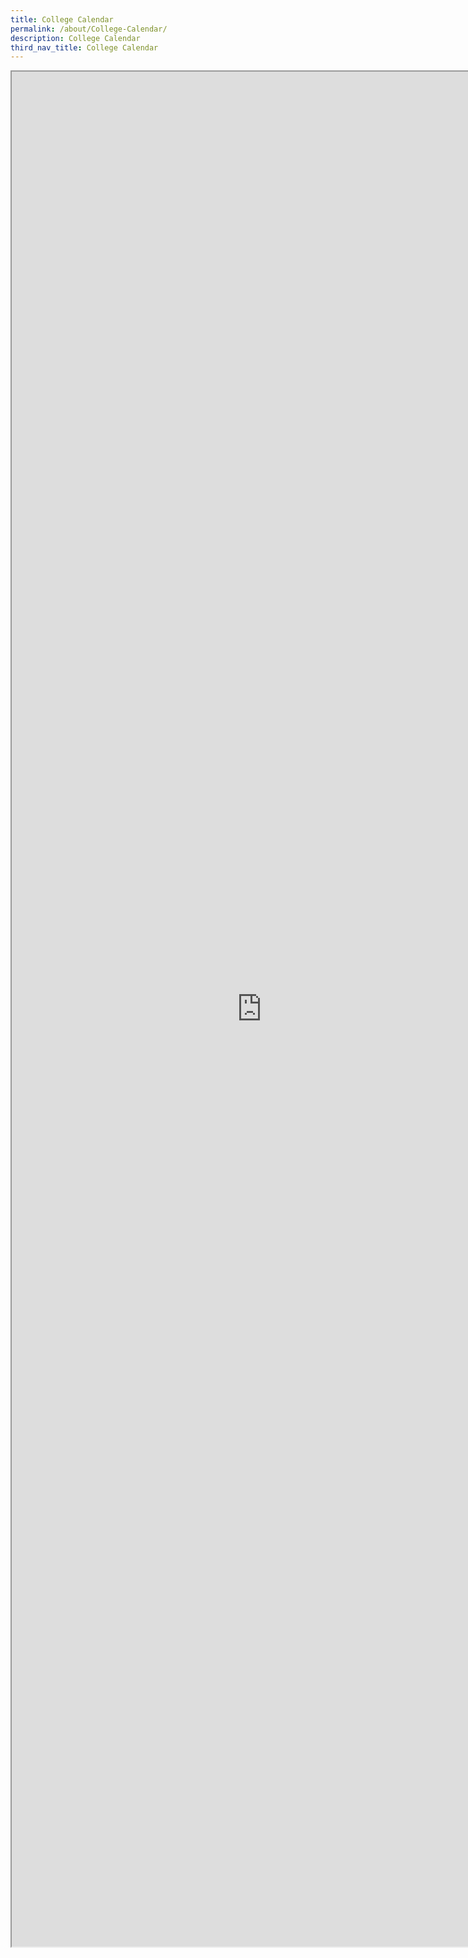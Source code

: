 ```yaml
---
title: College Calendar
permalink: /about/College-Calendar/
description: College Calendar
third_nav_title: College Calendar
---
```








<iframe src="https://docs.google.com/document/d/e/2PACX-1vQe9YhGnn8W1yNFH87p1-m4PiMe4VvKpn7QrWnLob0o7PMuAZ6jhQHpt9WaEQOvZA/pub?embedded=true"  scrolling="no" height="3000px" width="800px"></iframe>